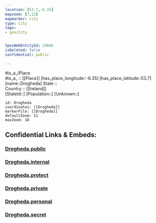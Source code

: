 ```yaml
---
location: [53.7,-6.35] 
mapzoom: [7,12] 
mapmarker: city 
type: City
tags:
- geo/City


SpocWebEntityId: 29886
isDeleted: false
confidential: public

---
```

#is_a_/Place  
#is_a_ :: [[Place]] 
[has_place_longitude::-6.35] 
[has_place_latitude::53.7] 
[name::Drogheda] 
State ::  
Country :: [[Ireland]]  
[StateId::] 
[Population::] 
[Unknown::] 


```leaflet
id: Drogheda
coordinates: [[Drogheda]] 
markerFile: [[Drogheda]] 
defaultZoom: 11 
maxZoom: 18
```


## Confidential Links & Embeds: 

### [Drogheda.public](/_public/\Earth\Continent\Europe\Europe~North\Ireland\Ireland,Provinces\Leinster\Meath\CityDrogheda.public.md) 

### [Drogheda.internal](/_internal/\Earth\Continent\Europe\Europe~North\Ireland\Ireland,Provinces\Leinster\Meath\CityDrogheda.internal.md) 

### [Drogheda.protect](/_protect/\Earth\Continent\Europe\Europe~North\Ireland\Ireland,Provinces\Leinster\Meath\CityDrogheda.protect.md) 

### [Drogheda.private](/_private/\Earth\Continent\Europe\Europe~North\Ireland\Ireland,Provinces\Leinster\Meath\CityDrogheda.private.md) 

### [Drogheda.personal](/_personal/\Earth\Continent\Europe\Europe~North\Ireland\Ireland,Provinces\Leinster\Meath\CityDrogheda.personal.md) 

### [Drogheda.secret](/_secret/\Earth\Continent\Europe\Europe~North\Ireland\Ireland,Provinces\Leinster\Meath\CityDrogheda.secret.md)

